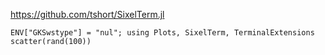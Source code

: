 https://github.com/tshort/SixelTerm.jl

```
ENV["GKSwstype"] = "nul"; using Plots, SixelTerm, TerminalExtensions
scatter(rand(100))
```
